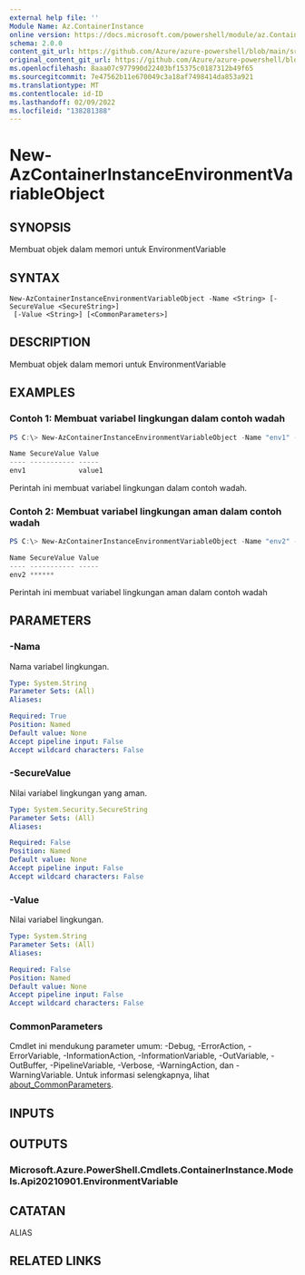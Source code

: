 ```yaml
---
external help file: ''
Module Name: Az.ContainerInstance
online version: https://docs.microsoft.com/powershell/module/az.ContainerInstance/new-AzContainerInstanceEnvironmentVariableObject
schema: 2.0.0
content_git_url: https://github.com/Azure/azure-powershell/blob/main/src/ContainerInstance/help/New-AzContainerInstanceEnvironmentVariableObject.md
original_content_git_url: https://github.com/Azure/azure-powershell/blob/main/src/ContainerInstance/help/New-AzContainerInstanceEnvironmentVariableObject.md
ms.openlocfilehash: 8aaa07c977990d22403bf15375c0187312b49f65
ms.sourcegitcommit: 7e47562b11e670049c3a18af7498414da853a921
ms.translationtype: MT
ms.contentlocale: id-ID
ms.lasthandoff: 02/09/2022
ms.locfileid: "138281388"
---
```

# New-AzContainerInstanceEnvironmentVariableObject

## SYNOPSIS
Membuat objek dalam memori untuk EnvironmentVariable

## SYNTAX

```
New-AzContainerInstanceEnvironmentVariableObject -Name <String> [-SecureValue <SecureString>]
 [-Value <String>] [<CommonParameters>]
```

## DESCRIPTION
Membuat objek dalam memori untuk EnvironmentVariable

## EXAMPLES

### Contoh 1: Membuat variabel lingkungan dalam contoh wadah
```powershell
PS C:\> New-AzContainerInstanceEnvironmentVariableObject -Name "env1" -Value "value1"

Name SecureValue Value
---- ----------- -----
env1             value1
```

Perintah ini membuat variabel lingkungan dalam contoh wadah.

### Contoh 2: Membuat variabel lingkungan aman dalam contoh wadah
```powershell
PS C:\> New-AzContainerInstanceEnvironmentVariableObject -Name "env2" -SecureValue (ConvertTo-SecureString -String "******" -AsPlainText -Force)

Name SecureValue Value
---- ----------- -----
env2 ******
```

Perintah ini membuat variabel lingkungan aman dalam contoh wadah

## PARAMETERS

### -Nama
Nama variabel lingkungan.

```yaml
Type: System.String
Parameter Sets: (All)
Aliases:

Required: True
Position: Named
Default value: None
Accept pipeline input: False
Accept wildcard characters: False
```

### -SecureValue
Nilai variabel lingkungan yang aman.

```yaml
Type: System.Security.SecureString
Parameter Sets: (All)
Aliases:

Required: False
Position: Named
Default value: None
Accept pipeline input: False
Accept wildcard characters: False
```

### -Value
Nilai variabel lingkungan.

```yaml
Type: System.String
Parameter Sets: (All)
Aliases:

Required: False
Position: Named
Default value: None
Accept pipeline input: False
Accept wildcard characters: False
```

### CommonParameters
Cmdlet ini mendukung parameter umum: -Debug, -ErrorAction, -ErrorVariable, -InformationAction, -InformationVariable, -OutVariable, -OutBuffer, -PipelineVariable, -Verbose, -WarningAction, dan -WarningVariable. Untuk informasi selengkapnya, lihat [about_CommonParameters](http://go.microsoft.com/fwlink/?LinkID=113216).

## INPUTS

## OUTPUTS

### Microsoft.Azure.PowerShell.Cmdlets.ContainerInstance.Models.Api20210901.EnvironmentVariable

## CATATAN

ALIAS

## RELATED LINKS

